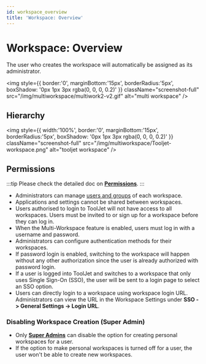 ```yaml
---
id: workspace_overview
title: 'Workspace: Overview'
---
```


# Workspace: Overview

The user who creates the workspace will automatically be assigned as its administrator.

<div style={{textAlign: 'center'}}>

<img style={{ border:'0', marginBottom:'15px', borderRadius:'5px', boxShadow: '0px 1px 3px rgba(0, 0, 0, 0.2)' }} className="screenshot-full" src="/img/multiworkspace/multiwork2-v2.gif" alt="multi workspace" />

</div>

<div style={{paddingTop:'24px', paddingBottom:'24px'}}>

## Hierarchy

<div style={{textAlign: 'center'}}>

<img style={{ width:'100%', border:'0', marginBottom:'15px', borderRadius:'5px', boxShadow: '0px 1px 3px rgba(0, 0, 0, 0.2)' }} className="screenshot-full" src="/img/multiworkspace/Tooljet-workspace.png" alt="tooljet workspace" />

</div>

</div>

<div style={{paddingTop:'24px', paddingBottom:'24px'}}>

## Permissions

:::tip
Please check the detailed doc on **[Permissions](/docs/org-management/permissions)**.
:::

- Administrators can manage [users and groups](/docs/tutorial/manage-users-groups) of each workspace.
- Applications and settings cannot be shared between workspaces.
- Users authorised to login to ToolJet will not have access to all workspaces. Users must be invited to or sign up for a workspace before they can log in.
- When the Multi-Workspace feature is enabled, users must log in with a username and password.
- Administrators can configure authentication methods for their workspaces.
- If password login is enabled, switching to the workspace will happen without any other authorization since the user is already authorized with password login.
- If a user is logged into ToolJet and switches to a workspace that only uses Single Sign-On (SSO), the user will be sent to a login page to select an SSO option.
- Users can directly login to a workspace using workspace login URL. Administrators can view the URL in the Workspace Settings under **SSO -> General Settings -> Login URL**.

</div>

<div style={{paddingTop:'24px', paddingBottom:'24px'}}>

### Disabling Workspace Creation (Super Admin)
- Only **[Super Admins](/docs/Enterprise/superadmin#restrict-creation-of-personal-workspace-of-users)** can disable the option for creating personal workspaces for a user.
- If the option to make personal workspaces is turned off for a user, the user won't be able to create new workspaces.

</div>